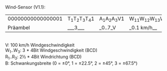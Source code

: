Wind-Sensor (V1.1):  
  
  

<table cellspacing="2" cellpadding="2" border="0">
<tr>
	<td align="center" valign="top">00000000000000001</td>
	<td>T<SUB>1</SUB>T<SUB>2</SUB>T<SUB>3</SUB>T<SUB>4</SUB>1</td>
	<td>A<SUB>1</SUB>A<SUB>2</SUB>A<SUB>3</SUB>V1</td>
	<td>W<SUB>11</SUB>W<SUB>12</SUB>W<SUB>13</SUB>W<SUB>14</SUB>1</td>
	<td>W<SUB>21</SUB>W<SUB>22</SUB>W<SUB>23</SUB>W<SUB>24</SUB>1</td>
	<td>W<SUB>31</SUB>W<SUB>32</SUB>W<SUB>33</SUB>W<SUB>34</SUB>1</td>
	<td>R<SUB>11</SUB>R<SUB>12</SUB>R<SUB>13</SUB>R<SUB>14</SUB>1</td>
	<td>R<SUB>21</SUB>R<SUB>22</SUB>R<SUB>23</SUB>R<SUB>24</SUB>1</td>
	<td>R<SUB>31</SUB>R<SUB>32</SUB>B<SUB>1</SUB>B<SUB>2</SUB>1</td>
	<td>Q<SUB>1</SUB>Q<SUB>2</SUB>Q<SUB>3</SUB>Q<SUB>4</SUB>1</td>
</tr>
<tr>
	<td>Präambel</td>
	<td>___3___</td>
	<td>_0..7_V</td>
	<td>_0.1 km/h__</td>
	<td>___1 km/h__</td>
	<td>__10 km/h__</td>
	<td>____1°_____</td>
	<td>____10°____</td>
	<td>_100°__B_</td>
	<td>_Check_</td>
</tr>
</table>
</P>

<P><br>V: 100 km/h Windgeschwindigkeit<br>
W<SUB>1</SUB>..W<SUB>3</SUB>: 3 * 4Bit Windgeschwindigkeit (BCD)<br>
R<SUB>1</SUB>..R<SUB>3</SUB>: 2&frac12; * 4Bit Windrichtung (BCD)<br>
B: Schwankungsbreite (0 = &plusmn;0°, 1 = &plusmn;22.5°, 2 = &plusmn;45°, 3 = &plusmn;67.5°)</P></tt>

